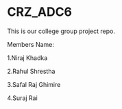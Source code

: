 # CRZ_ADC6
This is our college group project repo.

Members Name:

1.Niraj Khadka

2.Rahul Shrestha

3.Safal Raj Ghimire

4.Suraj Rai